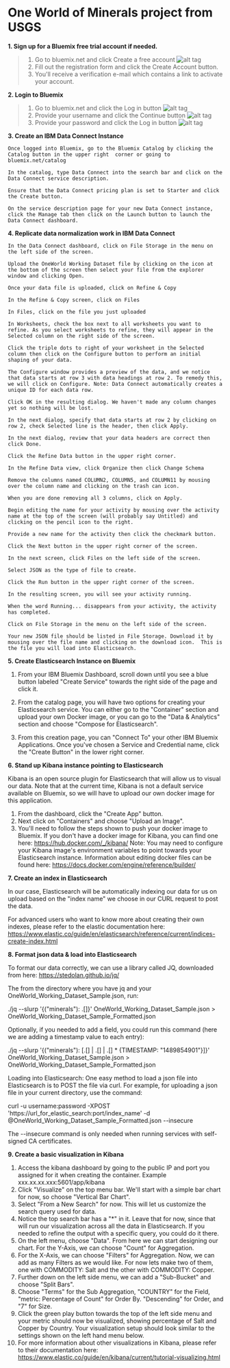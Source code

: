 # One World of Minerals project from USGS
**1. Sign up for a Bluemix free trial account if needed.**

>1. Go to bluemix.net and click Create a free account 
![alt tag](/images/Box%20Notes%20Image%202017-03-28%2020.44.44.png)
>2. Fill out the registration form and click the Create Account button.
>3. You'll receive a verification e-mail which contains a link to activate your account.

**2. Login to Bluemix**

>1. Go to bluemix.net and click the Log in button 
![alt tag](/images/Box%20Notes%20Image%202017-03-28%2020.44.59.png)
>2. Provide your username and click the Continue button 
![alt tag](/images/Box%20Notes%20Image%202017-03-28%2020.46.16.png)
>3. Provide your password and click the Log in button 
![alt tag](/images/Box%20Notes%20Image%202017-03-28%2020.46.42.png)
    
**3. Create an IBM Data Connect Instance**

    Once logged into Bluemix, go to the Bluemix Catalog by clicking the Catalog button in the upper right  corner or going to bluemix.net/catalog 

    In the catalog, type Data Connect into the search bar and click on the Data Connect service description. 

    Ensure that the Data Connect pricing plan is set to Starter and click the Create button.  

    On the service description page for your new Data Connect instance, click the Manage tab then click on the Launch button to launch the Data Connect dashboard. 

**4. Replicate data normalization work in IBM Data Connect**

    In the Data Connect dashboard, click on File Storage in the menu on the left side of the screen.

    Upload the OneWorld Working Dataset file by clicking on the icon at the bottom of the screen then select your file from the explorer window and clicking Open. 

    Once your data file is uploaded, click on Refine & Copy 

    In the Refine & Copy screen, click on Files 

    In Files, click on the file you just uploaded 

    In Worksheets, check the box next to all worksheets you want to refine. As you select worksheets to refine, they will appear in the Selected column on the right side of the screen. 

    Click the triple dots to right of your worksheet in the Selected column then click on the Configure button to perform an initial shaping of your data. 

    The Configure window provides a preview of the data, and we notice that data starts at row 3 with data headings at row 2. To remedy this, we will click on Configure. Note: Data Connect automatically creates a unique ID for each data row.

    Click OK in the resulting dialog. We haven't made any column changes yet so nothing will be lost.

    In the next dialog, specify that data starts at row 2 by clicking on row 2, check Selected line is the header, then click Apply. 

    In the next dialog, review that your data headers are correct then click Done.  

    Click the Refine Data button in the upper right corner.  

    In the Refine Data view, click Organize then click Change Schema

    Remove the columns named COLUMN2, COLUMN5, and COLUMN11 by mousing over the column name and clicking on the trash can icon.                       

    When you are done removing all 3 columns, click on Apply.                            

    Begin editing the name for your activity by mousing over the activity name at the top of the screen (will probably say Untitled) and clicking on the pencil icon to the right. 

    Provide a new name for the activity then click the checkmark button. 

    Click the Next button in the upper right corner of the screen. 

    In the next screen, click Files on the left side of the screen. 

    Select JSON as the type of file to create. 

    Click the Run button in the upper right corner of the screen. 

    In the resulting screen, you will see your activity running.                       

    When the word Running... disappears from your activity, the activity has completed.                           

    Click on File Storage in the menu on the left side of the screen.

    Your new JSON file should be listed in File Storage. Download it by mousing over the file name and clicking on the download icon.  This is the file you will load into Elasticsearch.


**5. Create Elasticsearch Instance on Bluemix**

1.  From your IBM Bluemix Dashboard, scroll down until you see a blue button labeled "Create Service" towards the right side of the page and click it.

2.  From the catalog page, you will have two options for creating your Elasticsearch service.  You can either go to the "Container" section and upload your own Docker image, or you can go to the "Data & Analytics" section and choose "Compose for Elasticsearch".

3.  From this creation page, you can "Connect To" your other IBM Bluemix Applications.  Once you've chosen a Service and Credential name, click the "Create Button" in the lower right corner.

**6. Stand up Kibana instance pointing to Elasticsearch**

Kibana is an open source plugin for Elasticsearch that will allow us to visual our data.  Note that at the current time, Kibana is not a default service available on Bluemix, so we will have to upload our own docker image for this application.

1.  From the dashboard, click the "Create App" button.
2.  Next click on "Containers" and choose "Upload an Image".
3.  You'll need to follow the steps shown to push your docker image to Bluemix.
If you don't have a docker image for Kibana, you can find one here: https://hub.docker.com/_/kibana/
Note:  You may need to configure your Kibana image's environment variables to point towards your Elasticsearch instance.  Information about editing docker files can be found here: https://docs.docker.com/engine/reference/builder/

**7. Create an index in Elasticsearch**

In our case, Elasticsearch will be automatically indexing our data for us on upload based on the "index name" we choose in our CURL request to post the data.

For advanced users who want to know more about creating their own indexes, please refer to the elastic documentation here: https://www.elastic.co/guide/en/elasticsearch/reference/current/indices-create-index.html

**8. Format json data & load into Elasticsearch**

To format our data correctly, we can use a library called JQ, downloaded from here: https://stedolan.github.io/jq/

The from the directory where you have jq and your OneWorld_Working_Dataset_Sample.json, run:

./jq --slurp '{("minerals"): .[]}' OneWorld_Working_Dataset_Sample.json > OneWorld_Working_Dataset_Sample_Formatted.json

Optionally, if you needed to add a field, you could run this command (here we are adding a timestamp value to each entry):

./jq --slurp '{("minerals"): [.[] | .[] | .[] * {TIMESTAMP: "1489854901"}]}' OneWorld_Working_Dataset_Sample.json > OneWorld_Working_Dataset_Sample_Formatted.json

Loading into Elasticsearch:  One easy method to load a json file into Elasticsearch is to POST the file via curl.
For example, for uploading a json file in your current directory, use the command:

curl -u username:password -XPOST 'https://url_for_elastic_search:port/index_name' -d @OneWorld_Working_Dataset_Sample_Formatted.json --insecure

The --insecure command is only needed when running services with self-signed CA certificates.


**9. Create a basic visualization in Kibana**

1.  Access the kibana dashboard by going to the public IP and port you assigned for it when creating the container.  Example xxx.xx.xx.xxx:5601/app/kibana
2.  Click "Visualize" on the top menu bar.  We'll start with a simple bar chart for now, so choose "Vertical Bar Chart".
3.  Select "From a New Search" for now.  This will let us customize the search query used for data.
4.  Notice the top search bar has a "*" in it.  Leave that for now, since that will run our visualization across all the data in Elasticsearch.  If you needed to refine the output with a specific query, you could do it there.
5.  On the left menu, choose "Data".  From here we can start designing our chart.  For the Y-Axis, we can choose "Count" for Aggregation.
6.  For the X-Axis, we can choose "Filters" for Aggregation.  Now, we can add as many Filters as we would like.  For now lets make two of them, one with COMMODITY: Salt and the other with COMMODITY: Copper.
7.  Further down on the left side menu, we can add a "Sub-Bucket" and choose "Split Bars".
8.  Choose "Terms" for the Sub Aggregation, "COUNTRY" for the Field, "metric: Percentage of Count" for Order By.  "Descending" for Order, and "7" for Size.
9.  Click the green play button towards the top of the left side menu and your metric should now be visualized, showing percentage of Salt and Copper by Country.  Your visualization setup should look similar to the settings shown on the left hand menu below.
10.  For more information about other visualizations in Kibana, please refer to their documentation here: https://www.elastic.co/guide/en/kibana/current/tutorial-visualizing.html
